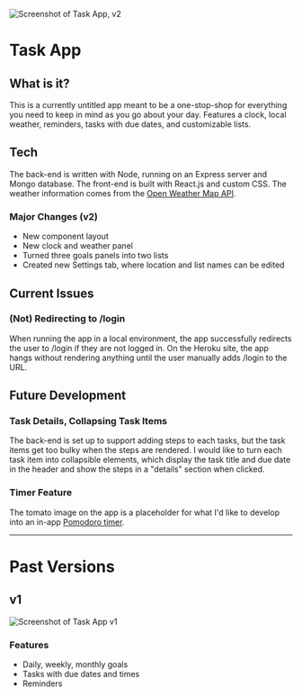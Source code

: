 ![Screenshot of Task App, v2](https://lh3.googleusercontent.com/55RDiGjMy20rLYuiBJtP7B_002qtdlpyZnqESUrWAkH4cIjamF3IlGs638oxO59aaAQAuJ_mGEhscCdAQIE2QzNtevOo3DZzXhcu5mGSYn16EBOHynYdqPA5HVin0VZ-A-lHtdQVToDobxnhaXQSH_zHppmeFFMnO-gTBFVJonpkJsBlHwBlE4rGVSr0AU3QPrugQqjL0EyJSUukYsu7aFHO4JjwBmV_7D2oKisyaRicIrYmn_D6CRJPKl8Po4mo1yNewjozSZaWWOe3GEiorgPZquCk5KWri9nP5DcyeZvrNk74umaS3aDGoinTByOGyQJyLIO2s9oO_EbpfPzJxP7rH8tl0_O8_iAr96GvIa8loJ24qFdc2z0PVmk4eRUj9QmTMZxbyHFaWkMYZHjD3ATHlBM19zWx9_4MkO5UIFd88RHGdm7NFV6Z7lcK-qgMx9SKrSdMSoyWCHV48D6_WhE-S4Vz1TcARAfNc7oxAYUx49MGvLWrDJRAWr3bgQCDaMUTn430tnEGOcgwU3z4sorTkv3sH-3BJguLUhUTSdz1w_pAh_mm-T2JSiqq4gZFMSFzfCx12oS2axrjvwy4ycUBc9fEJEosOEdW9YcGV0KmIM6f0Cgsj5981z40nXA1kLqq_OP6J0Nw1qnZq0tkADGqG94INoo=w2304-h1292-no)

# Task App

## What is it?
This is a currently untitled app meant to be a one-stop-shop for everything you need to keep in mind as you go about your day. Features a clock, local weather, reminders, tasks with due dates, and customizable lists.

## Tech
The back-end is written with Node, running on an Express server and Mongo database. The front-end is built with React.js and custom CSS. The weather information comes from the [Open Weather Map API](https://openweathermap.org/).

### Major Changes (v2)
- New component layout
- New clock and weather panel
- Turned three goals panels into two lists
- Created new Settings tab, where location and list names can be edited

## Current Issues
### (Not) Redirecting to /login
When running the app in a local environment, the app successfully redirects the user to /login if they are not logged in. On the Heroku site, the app hangs without rendering anything until the user manually adds /login to the URL.

## Future Development
### Task Details, Collapsing Task Items
The back-end is set up to support adding steps to each tasks, but the task items get too bulky when the steps are rendered. I would like to turn each task item into collapsible elements, which display the task title and due date in the header and show the steps in a "details" section when clicked.

### Timer Feature
The tomato image on the app is a placeholder for what I'd like to develop into an in-app [Pomodoro timer](https://en.wikipedia.org/wiki/Pomodoro_Technique).

---

# Past Versions
## v1
![Screenshot of Task App v1](https://lh3.googleusercontent.com/Y0TjdYGT7yy-vxlzYXWYM-tzto5xwtjdN5540V8JUhArfLKQkzqF4kePgoBVafpiK3Rzgcu29O9P17qFpvzmpBC5XkqIm6V0Nzs-ScoFZbVQ5AEvMwsvkYK5q9tb78Yn8UPBltqWIa7VKs5m7h85UjUTbDrNWqCQxj92GeVtpLqh0wBvWu1FgrmEdktk3Ru5JlAgLRKh1JZqIrvIGI_lKaV-iiL__5MUlVoN7Wzqi-q2MmlEf2tC2kTHJppUY30bKPqUvppIPwfqKsGhYKNIxTFWonf-KY91UMblA6jySQHETqRUl3af4CS_TEdRydplQr3ffbpMdnxdvTM66FnCcpT3XN-PpiKgjaAeEB9ydeUQ7k2AR92A1anfpBgJRJfXmMMz3uQy7aj-HyXnNexyoq2LtqfqUmWxIXttigvWbJigezjcuj2YCOZ25grXPSCkWIy2opgHfpMjo8ZP08DHt28eMaakiXb3ioYNpRd7Tz-RO_pTro35Uv6lz9TWKCY3_2LWqTFR4oNq32_X9HsoJqRJ_RfJlc3m4VFO8z-RPb1wM898xak-6BexhgnEfCJv0Wq_J-5uA9ccJflKqFJPAtMWEtfBpCTQY4ld0gaZfDyk7SIsMHy48U4BHW8g2PjzoGUWiWe_9L0o0hrx6kWF_i3Ks2sSkHc=w2040-h1310-no)
### Features
- Daily, weekly, monthly goals
- Tasks with due dates and times
- Reminders
